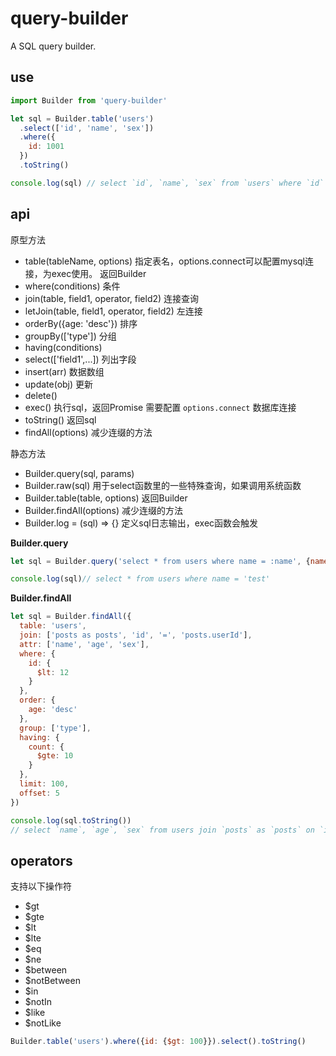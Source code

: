 # query-builder

A SQL query builder.

## use

```js
import Builder from 'query-builder'

let sql = Builder.table('users')
  .select(['id', 'name', 'sex'])
  .where({
    id: 1001
  })
  .toString()

console.log(sql) // select `id`, `name`, `sex` from `users` where `id` = 1001

```

## api

原型方法

+ table(tableName, options) 指定表名，options.connect可以配置mysql连接，为exec使用。 返回Builder
+ where(conditions) 条件
+ join(table, field1, operator, field2) 连接查询
+ letJoin(table, field1, operator, field2) 左连接
+ orderBy({age: 'desc'}) 排序
+ groupBy(['type']) 分组
+ having(conditions)
+ select(['field1',...]) 列出字段
+ insert(arr) 数据数组
+ update(obj) 更新
+ delete()
+ exec() 执行sql，返回Promise 需要配置 `options.connect` 数据库连接
+ toString() 返回sql
+ findAll(options) 减少连缀的方法

静态方法

+ Builder.query(sql, params)
+ Builder.raw(sql) 用于select函数里的一些特殊查询，如果调用系统函数
+ Builder.table(table, options) 返回Builder
+ Builder.findAll(options) 减少连缀的方法
+ Builder.log = (sql) => {} 定义sql日志输出，exec函数会触发

**Builder.query**

```js
let sql = Builder.query('select * from users where name = :name', {name: 'test'})

console.log(sql)// select * from users where name = 'test'
```

**Builder.findAll**

```js
let sql = Builder.findAll({
  table: 'users',
  join: ['posts as posts', 'id', '=', 'posts.userId'],
  attr: ['name', 'age', 'sex'],
  where: {
    id: {
      $lt: 12
    }
  },
  order: {
    age: 'desc'
  },
  group: ['type'],
  having: {
    count: {
      $gte: 10
    }
  },
  limit: 100,
  offset: 5
})

console.log(sql.toString())
// select `name`, `age`, `sex` from users join `posts` as `posts` on `id` = `posts`.`userId`  where `id` < 12 group by `type` having `count` >= 10 order by `age` desc limit 100 offset 5
```

## operators

支持以下操作符

+ $gt
+ $gte
+ $lt
+ $lte
+ $eq
+ $ne
+ $between
+ $notBetween
+ $in
+ $notIn
+ $like
+ $notLike


```js
Builder.table('users').where({id: {$gt: 100}}).select().toString()
```
